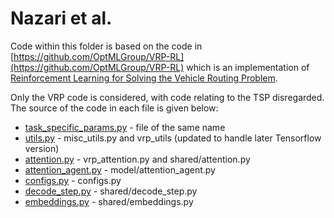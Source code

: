# Nazari et al.

Code within this folder is based on the code in [https://github.com/OptMLGroup/VRP-RL](https://github.com/OptMLGroup/VRP-RL) which is an implementation of [Reinforcement Learning for Solving the Vehicle Routing Problem](https://arxiv.org/abs/1802.04240v2).

Only the VRP code is considered, with code relating to the TSP disregarded. The source of the code in each file is given below:
- [task_specific_params.py](task_specific_params.py) - file of the same name
- [utils.py](utils.py) - misc_utils.py and vrp_utils (updated to handle later Tensorflow version)
- [attention.py](attention.py) - vrp_attention.py and shared/attention.py
- [attention_agent.py](attention_agent.py) - model/attention_agent.py
- [configs.py](configs.py) - configs.py
- [decode_step.py](decode_step.py) - shared/decode_step.py
- [embeddings.py](embeddings.py) - shared/embeddings.py